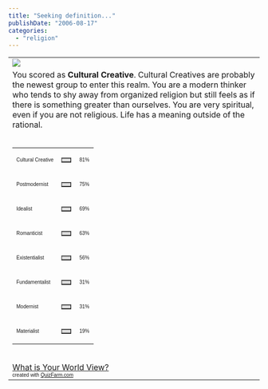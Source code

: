 ```yaml
---
title: "Seeking definition..."
publishDate: "2006-08-17"
categories: 
  - "religion"
---
```


<table border="0" cellpadding="5" cellspacing="0" width="300"><tbody><tr><td><img src="images/1113109050cultural creative.JPG"></td></tr><tr><td>You scored as <b>Cultural Creative</b>. Cultural Creatives are probably the newest group to enter this realm. You are a modern thinker who tends to shy away from organized religion but still feels as if there is something greater than ourselves. You are very spiritual, even if you are not religious. Life has a meaning outside of the rational.<br><br><table border="0" width="300" cellspacing="0" cellpadding="0"><tbody><tr><td><p><font face="Arial" size="1">Cultural Creative</font></p></td><td><table border="1" cellpadding="0" cellspacing="0" width="81" bgcolor="#dddddd"><tbody><tr><td></td></tr></tbody></table></td><td><font face="Arial" size="1">81%</font></td></tr><tr><td><p><font face="Arial" size="1">Postmodernist</font></p></td><td><table border="1" cellpadding="0" cellspacing="0" width="75" bgcolor="#dddddd"><tbody><tr><td></td></tr></tbody></table></td><td><font face="Arial" size="1">75%</font></td></tr><tr><td><p><font face="Arial" size="1">Idealist</font></p></td><td><table border="1" cellpadding="0" cellspacing="0" width="69" bgcolor="#dddddd"><tbody><tr><td></td></tr></tbody></table></td><td><font face="Arial" size="1">69%</font></td></tr><tr><td><p><font face="Arial" size="1">Romanticist</font></p></td><td><table border="1" cellpadding="0" cellspacing="0" width="63" bgcolor="#dddddd"><tbody><tr><td></td></tr></tbody></table></td><td><font face="Arial" size="1">63%</font></td></tr><tr><td><p><font face="Arial" size="1">Existentialist</font></p></td><td><table border="1" cellpadding="0" cellspacing="0" width="56" bgcolor="#dddddd"><tbody><tr><td></td></tr></tbody></table></td><td><font face="Arial" size="1">56%</font></td></tr><tr><td><p><font face="Arial" size="1">Fundamentalist</font></p></td><td><table border="1" cellpadding="0" cellspacing="0" width="31" bgcolor="#dddddd"><tbody><tr><td></td></tr></tbody></table></td><td><font face="Arial" size="1">31%</font></td></tr><tr><td><p><font face="Arial" size="1">Modernist</font></p></td><td><table border="1" cellpadding="0" cellspacing="0" width="31" bgcolor="#dddddd"><tbody><tr><td></td></tr></tbody></table></td><td><font face="Arial" size="1">31%</font></td></tr><tr><td><p><font face="Arial" size="1">Materialist</font></p></td><td><table border="1" cellpadding="0" cellspacing="0" width="19" bgcolor="#dddddd"><tbody><tr><td></td></tr></tbody></table></td><td><font face="Arial" size="1">19%</font></td></tr></tbody></table><br><a href="http://quizfarm.com/test.php?q_id=23320">What is Your World View?</a><br><font face="Arial" size="1">created with <a href="http://quizfarm.com">QuizFarm.com</a></font></td></tr></tbody></table>

